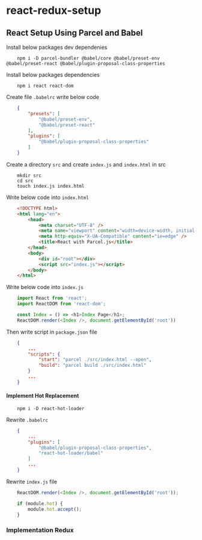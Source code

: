 # react-redux-setup

## React Setup Using Parcel and Babel

Install below packages dev dependenies

```
    npm i -D parcel-bundler @babel/core @babel/preset-env @babel/preset-react @babel/plugin-proposal-class-properties    
```
Install below packages dependencies

```
    npm i react react-dom
```
Create file `.babelrc` write below code

```json
    {
        "presets": [
            "@babel/preset-env",
            "@babel/preset-react"
        ],
        "plugins": [
            "@babel/plugin-proposal-class-properties"
        ]
    }
```

Create a directory `src` and create `index.js` and `index.html` in src

```linux
    mkdir src
    cd src
    touch index.js index.html
```
Write below code into `index.html`
```html
    <!DOCTYPE html>
    <html lang="en">
        <head>
            <meta charset="UTF-8" />
            <meta name="viewport" content="width=device-width, initial-scale=1.0" />  
            <meta http-equiv="X-UA-Compatible" content="ie=edge" />
            <title>React with Parcel.js</title>
        </head>
        <body>
            <div id="root"></div>
            <script src="index.js"></script>
        </body>
    </html>
```
Write below code into `index.js`
```javascript
    import React from 'react';
    import ReactDOM from 'react-dom';

    const Index = () => <h1>Index Page</h1>;
    ReactDOM.render(<Index />, document.getElementById('root'))
```

Then write script in `package.json` file
```json
    {
        ...
        "scripts": {
            "start": "parcel ./src/index.html --open",
            "build": "parcel build ./src/index.html"
        }
        ...
    }
```
#### Implement Hot Replacement 

```linux
    npm i -D react-hot-loader
```

Rewrite `.babelrc`

```json
    {
        ...
        "plugins": [
            "@babel/plugin-proposal-class-properties",
            "react-hot-loader/babel"
        ]
        ...
    }
```

Rewrite `index.js` file

```javascript
    ReactDOM.render(<Index />, document.getElementById('root'));

    if (module.hot) {
        module.hot.accept();
    }
```

### Implementation Redux